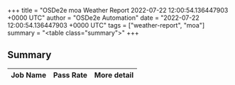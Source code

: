 +++
title = "OSDe2e moa Weather Report 2022-07-22 12:00:54.136447903 +0000 UTC"
author = "OSDe2e Automation"
date = "2022-07-22 12:00:54.136447903 +0000 UTC"
tags = ["weather-report", "moa"]
summary = "<table class=\"summary\"></table>"
+++
## Summary

| Job Name | Pass Rate | More detail |
|----------|-----------|-------------|




